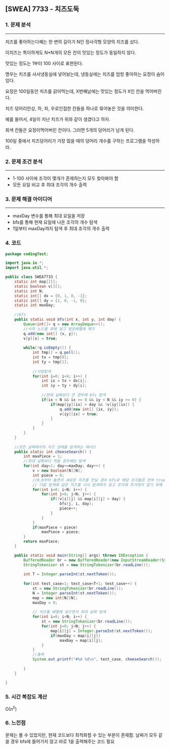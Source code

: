 ## [SWEA] 7733 - 치즈도둑

### 1. 문제 분석 
---
치즈를 좋아하는다혜는 한 변의 길이가 N인 정사각형 모양의 치즈를 샀다.

이치즈는 특이하게도 N*N개의 모든 칸의 맛있는 정도가 동일하지 않다.

맛있는 정도는 1부터 100 사이로 표현된다.

명우는 치즈를 사서냉동실에 넣어놨는데, 냉동실에는 치즈를 엄청 좋아하는 요정이 숨어있다.

요정은 100일동안 치즈를 갉아먹는데, X번째날에는 맛있는 정도가 X인 칸을 먹어버린다.

치즈 덩어리란상, 하, 좌, 우로인접한 칸들을 하나로 묶어놓은 것을 의미한다.

예를 들어서, 4일이 지난 치즈가 위와 같이 생겼다고 하자.

회색 칸들은 요정이먹어버린 칸이다. 그러면 5개의 덩어리가 남게 된다.

100일 중에서 치즈덩어리가 가장 많을 때의 덩어리 개수를 구하는 프로그램을 작성하라.

### 2. 문제 조건 분석
---
- 1-100 사이에 조각이 몇개가 존재하는지 모두 찾아봐야 함
- 모든 요일 비교 후 최대 조각의 개수 출력

### 3. 문제 해결 아이디어
---
- maxDay 변수를 통해 최대 요일을 저장
- bfs를 통해 현재 요일에 나온 조각의 개수 탐색
- 1일부터 maxDay까지 탐색 후 최대 조각의 개수 출력

### 4. 코드 
```java
package codingTest;

import java.io.*;
import java.util.*;

public class SWEA7733 {
	static int map[][];
	static boolean v[][];
	static int N;
	static int[] dx = {0, 1, 0, -1};
	static int[] dy = {1, 0, -1, 0};
	static int maxDay;
	
	//bfs
	public static void bfs(int x, int y, int day) {
		Queue<int[]> q = new ArrayDeque<>();
		//시작 노드를 큐에 넣고 방문배열에 체크
		q.add(new int[] {x, y});
		v[y][x] = true;
		
		while(!q.isEmpty()) {
			int tmp[] = q.poll();
			int tx = tmp[0];
			int ty = tmp[1];
			
			//사방탐색
			for(int i=0; i<4; i++) {
				int ix = tx + dx[i];
				int iy = ty + dy[i];
				
				//현재 날짜보다 큰 경우에 bfs 탐색
				if(ix < N && ix >= 0 && iy < N && iy >= 0) {
					if(map[iy][ix] > day && !v[iy][ix]) {
						q.add(new int[] {ix, iy});
						v[iy][ix] = true;
					}
				}
			}
		}
	}
	
	//모든 날짜에서의 치즈 상태를 탐색하는 메서드
	public static int cheeseSearch() {
		int maxPiece = 1;
		//최대 날짜보다 적을 경우에만 탐색
		for(int day=1; day<=maxDay; day++) {
			v = new boolean[N][N];
			int piece = 0;
			//0,0부터 돌면서 새로운 치즈를 만날 경우 bfs로 해당 조각들은 전부 true로 표시
			// 다음 탐색때 같은 치즈를 다시 탐색하지 않고 조각에 추가하지 않기 위해
			for(int i=0; i<N; i++) {
				for(int j=0; j<N; j++) {
					if(!v[i][j] && map[i][j] > day) {
						bfs(j, i, day);
						piece++;
					}
				}
			}
			if(maxPiece < piece)
				maxPiece = piece;
		}
		return maxPiece;
	}

	public static void main(String[] args) throws IOException {
		BufferedReader br = new BufferedReader(new InputStreamReader(System.in));
		StringTokenizer st = new StringTokenizer(br.readLine());
		
		int T = Integer.parseInt(st.nextToken());
		
		for(int test_case=1; test_case<T+1; test_case++) {
			st = new StringTokenizer(br.readLine());
			N = Integer.parseInt(st.nextToken());
			map = new int[N][N];
			maxDay = 0;
			
			// 치즈를 배열에 넣으면서 최대 날짜 탐색
			for(int i=0; i<N; i++) {
				st = new StringTokenizer(br.readLine());
				for(int j=0; j<N; j++) {
					map[i][j] = Integer.parseInt(st.nextToken());
					if(maxDay < map[i][j])
						maxDay = map[i][j];
				}
			}
			//출력
			System.out.printf("#%d %d\n", test_case, cheeseSearch());
			
		}
	}

}

```

### 5. 시간 복잡도 계산
O($n^5$)

### 6. 느낀점
문제는 풀 수 있었지만, 현재 코드보다 최적화할 수 있는 부분이 존재함. 날짜가 모두 같을 경우 bfs에 들어가지 않고 바로 1을 출력해주는 코드 필요